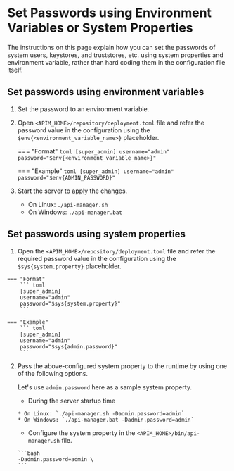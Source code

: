 # Set Passwords using Environment Variables or System Properties

The instructions on this page explain how you can set the passwords of system users, keystores, and truststores, etc. using system properties and environment variable, rather than hard coding them in the configuration file itself. 

## Set passwords using environment variables 

1.  Set the password to an environment variable. 

2.  Open `<APIM_HOME>/repository/deployment.toml` file and refer the password value in the configuration using the `$env{<environment_variable_name>}` placeholder. 

    === "Format"
        ``` toml
        [super_admin]
        username="admin"
        password="$env{<environment_variable_name>}"
        ```
       
    === "Example"
        ``` toml
        [super_admin]
        username="admin"
        password="$env{ADMIN_PASSWORD}"
        ```

3.  Start the server to apply the changes.

      * On Linux: `./api-manager.sh`
      * On Windows: `./api-manager.bat`
 
## Set passwords using system properties
 
 1.  Open the `<APIM_HOME>/repository/deployment.toml` file and refer the required password value in the configuration using the `$sys{system.property}` placeholder. 
 
    === "Format"
        ``` toml
        [super_admin]
        username="admin"
        password="$sys{system.property}"
        ```
        
    === "Example"
        ``` toml
        [super_admin]
        username="admin"
        password="$sys{admin.password}"
        ```
    
2.  Pass the above-configured system property to the runtime by using one of the following options.
     
     Let's use `admin.password` here as a sample system property.

     -   During the server startup time

        * On Linux: `./api-manager.sh -Dadmin.password=admin`
        * On Windows: `./api-manager.bat -Dadmin.password=admin`
      
     -   Configure the system property in the `<APIM_HOME>/bin/api-manager.sh` file.
        
        ```bash
        -Dadmin.password=admin \
        ```
        

